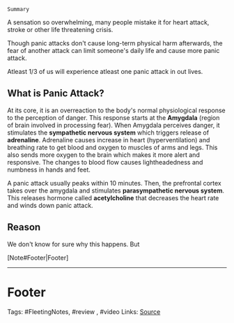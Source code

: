 `Summary`

A sensation so overwhelming, many people mistake it for heart attack, stroke or other life threatening crisis. 

Though panic attacks don't cause long-term physical harm afterwards, the fear of another attack can limit someone's daily life and cause more panic attack.

Atleast 1/3 of us will experience atleast one panic attack in out lives. 

## What is Panic Attack?
At its core, it is an overreaction to the body's  normal physiological response to the perception of danger. This response starts at the **Amygdala** (region of brain involved in processing fear). When Amygdala perceives danger, it stimulates the **sympathetic nervous system** which triggers release of **adrenaline**. Adrenaline causes increase  in heart (hyperventilation) and breathing rate to get blood and oxygen to muscles of arms and legs. This also sends more oxygen to the brain which makes it more alert and responsive. The changes to blood flow causes lightheadedness and numbness in hands and feet. 

A panic attack usually peaks within 10 minutes. Then, the prefrontal cortex takes over the amygdala and stimulates **parasympathetic nervous system**. This releases hormone called **acetylcholine** that decreases the heart rate and winds down panic attack. 

## Reason
We don't know for sure why this happens. But 


[Note#Footer|Footer]

---
# Footer
Tags: #FleetingNotes, #review , #video
Links: 
[Source](https://www.youtube.com/watch?edufilter=NULL&t=78s&v=IzFObkVRSV0&ab_channel=TED-Ed)
<!--stackedit_data:
eyJoaXN0b3J5IjpbNTA3ODcxNjAyLC0xNjE1NTEyMjddfQ==
-->